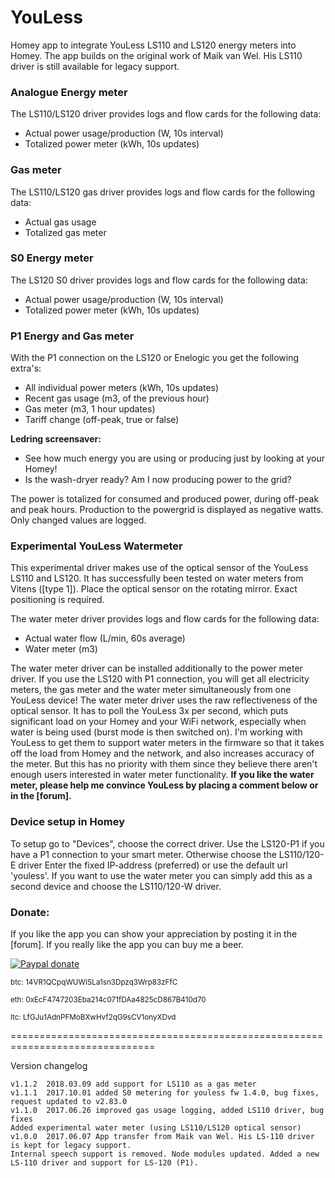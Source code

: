 # YouLess #

Homey app to integrate YouLess LS110 and LS120 energy meters into Homey.
The app builds on the original work of Maik van Wel. His LS110 driver is still
available for legacy support.

### Analogue Energy meter ###
The LS110/LS120 driver provides logs and flow cards for the following data:
- Actual power usage/production (W, 10s interval)
- Totalized power meter (kWh, 10s updates)

### Gas meter ###
The LS110/LS120 gas driver provides logs and flow cards for the following data:
- Actual gas usage
- Totalized gas meter

### S0 Energy meter ###
The LS120 S0 driver provides logs and flow cards for the following data:
- Actual power usage/production (W, 10s interval)
- Totalized power meter (kWh, 10s updates)

### P1 Energy and Gas meter ###
With the P1 connection on the LS120 or Enelogic you get the following extra's:
- All individual power meters (kWh, 10s updates)
- Recent gas usage (m3, of the previous hour)
- Gas meter (m3, 1 hour updates)
- Tariff change (off-peak, true or false)

**Ledring screensaver:**
- See how much energy you are using or producing just by looking at your Homey!
- Is the wash-dryer ready? Am I now producing power to the grid?

The power is totalized for consumed and produced power, during off-peak and
peak hours. Production to the powergrid is displayed as negative watts.
Only changed values are logged.

### Experimental YouLess Watermeter ###
This experimental driver makes use of the optical sensor of the YouLess LS110
and LS120. It has successfully been tested on water meters from Vitens ([type 1]).
Place the optical sensor on the rotating mirror. Exact positioning is required.

The water meter driver provides logs and flow cards for the following data:
- Actual water flow (L/min, 60s average)
- Water meter (m3)

The water meter driver can be installed additionally to the power meter driver.
If you use the LS120 with P1 connection, you will get all electricity meters, the
gas meter and the water meter simultaneously from one YouLess device!
The water meter driver uses the raw reflectiveness of the optical sensor. It has
to poll the YouLess 3x per second, which puts significant load on your Homey and
your WiFi network, especially when water is being used (burst mode is then
switched on). I'm working with YouLess to get them to support water meters in
the firmware so that it takes off the load from Homey and the network, and also
increases accuracy of the meter. But this has no priority with them since they
believe there aren't enough users interested in water meter functionality.
**If you like the water meter, please help me convince YouLess by placing a
comment below or in the [forum].**

### Device setup in Homey ###
To setup go to "Devices", choose the correct driver. Use the LS120-P1 if you have
a P1 connection to your smart meter. Otherwise choose the LS110/120-E driver
Enter the fixed IP-address (preferred) or use the default url 'youless'.
If you want to use the water meter you can simply add this as a second device and
choose the LS110/120-W driver.

### Donate: ###
If you like the app you can show your appreciation by posting it in the [forum].
If you really like the app you can buy me a beer.

[![Paypal donate][pp-donate-image]][pp-donate-link]

<sup>btc: 14VR1QCpqWUWiSLa1sn3Dpzq3Wrp83zFfC</sup>

<sup>eth: 0xEcF4747203Eba214c071fDAa4825cD867B410d70</sup>

<sup>ltc: LfGJu1AdnPFMoBXwHvf2qG9sCV1onyXDvd</sup>

===============================================================================

Version changelog

```
v1.1.2  2018.03.09 add support for LS110 as a gas meter
v1.1.1	2017.10.01 added S0 metering for youless fw 1.4.0, bug fixes, request updated to v2.83.0
v1.1.0	2017.06.26 improved gas usage logging, added LS110 driver, bug fixes
Added experimental water meter (using LS110/LS120 optical sensor)
v1.0.0  2017.06.07 App transfer from Maik van Wel. His LS-110 driver is kept for legacy support.
Internal speech support is removed. Node modules updated. Added a new LS-110 driver and support for LS-120 (P1).
```
[pp-donate-link]: https://www.paypal.com/cgi-bin/webscr?cmd=_s-xclick&hosted_button_id=FV7VNCQ6XBY6L
[pp-donate-image]: https://www.paypalobjects.com/en_US/i/btn/btn_donate_SM.gif
